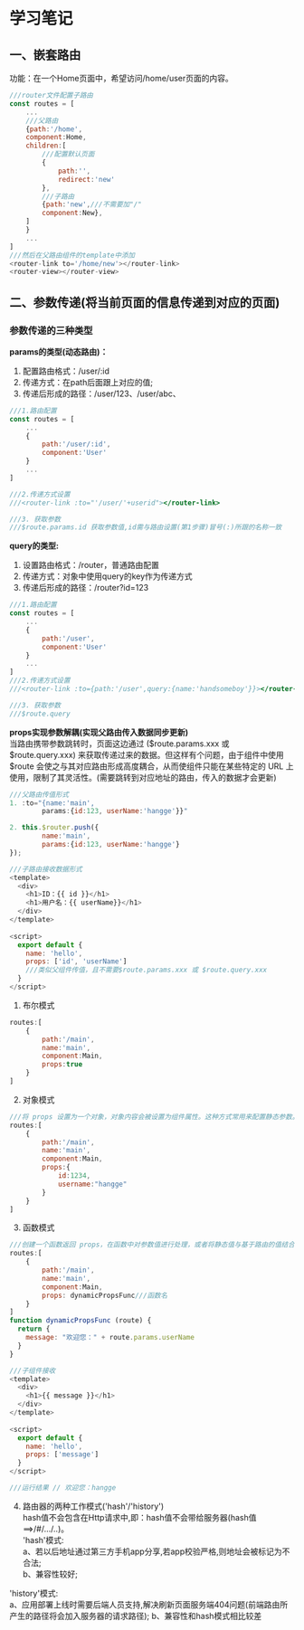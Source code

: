 # 学习笔记

## 一、嵌套路由
功能：在一个Home页面中，希望访问/home/user页面的内容。<br>
```javascript
///router文件配置子路由
const routes = [
    ...
    ///父路由
    {path:'/home',
    component:Home,
    children:[
        ///配置默认页面
        {
            path:'',
            redirect:'new'
        },
        ///子路由
        {path:'new',///不需要加"/"
        component:New},
    ]
    }
    ...
]
///然后在父路由组件的template中添加
<router-link to='/home/new'></router-link>
<router-view></router-view>
```

## 二、参数传递(将当前页面的信息传递到对应的页面)
### 参数传递的三种类型
**params的类型(动态路由)：**<br>
1. 配置路由格式：/user/:id
2. 传递方式：在path后面跟上对应的值;
3. 传递后形成的路径：/user/123、/user/abc、
```javascript
///1.路由配置
const routes = [
    ...
    {
        path:'/user/:id',
        component:'User'
    }
    ...
]

///2.传递方式设置
///<router-link :to="'/user/'+userid"></router-link>

///3. 获取参数
///$route.params.id 获取参数值,id需与路由设置(第1步骤)冒号(:)所跟的名称一致


```
**query的类型:**<br>
1. 设置路由格式：/router，普通路由配置
2. 传递方式：对象中使用query的key作为传递方式
3. 传递后形成的路径：/router?id=123
```javascript
///1.路由配置
const routes = [
    ...
    {
        path:'/user',
        component:'User'
    }
    ...
]
///2.传递方式设置
///<router-link :to={path:'/user',query:{name:'handsomeboy'}}></router-link>

///3. 获取参数
///$route.query
```

**props实现参数解耦(实现父路由传入数据同步更新)**<br>
当路由携带参数跳转时，页面这边通过 ($route.params.xxx 或 $route.query.xxx) 来获取传递过来的数据。但这样有个问题，由于组件中使用 $route 会使之与其对应路由形成高度耦合，从而使组件只能在某些特定的 URL 上使用，限制了其灵活性。(需要跳转到对应地址的路由，传入的数据才会更新)

```javascript
///父路由传值形式
1. :to="{name:'main',
        params:{id:123, userName:'hangge'}}"

2. this.$router.push({
        name:'main',
        params:{id:123, userName:'hangge'}
});

///子路由接收数据形式
<template>
  <div>
    <h1>ID：{{ id }}</h1>
    <h1>用户名：{{ userName}}</h1>
  </div>
</template>
 
<script>
  export default {
    name: 'hello',
    props: ['id', 'userName']
    ///类似父组件传值，且不需要$route.params.xxx 或 $route.query.xxx
  }
</script>


```

1. 布尔模式
```javascript
routes:[
    {
        path:'/main',
        name:'main',
        component:Main,
        props:true
    }
]

```
2. 对象模式
```javascript
///将 props 设置为一个对象，对象内容会被设置为组件属性。这种方式常用来配置静态参数。(类似默认值)
routes:[
    {
        path:'/main',
        name:'main',
        component:Main,
        props:{
            id:1234,
            username:"hangge"
        }
    }
]

```

3. 函数模式
```javascript
///创建一个函数返回 props，在函数中对参数值进行处理，或者将静态值与基于路由的值结合。
routes:[
    {
        path:'/main',
        name:'main',
        component:Main,
        props: dynamicPropsFunc///函数名
    }
]
function dynamicPropsFunc (route) {
  return {
    message: "欢迎您：" + route.params.userName
  }
}

///子组件接收
<template>
  <div>
    <h1>{{ message }}</h1>
  </div>
</template>
 
<script>
  export default {
    name: 'hello',
    props: ['message']
  }
</script>

///运行结果 // 欢迎您：hangge
```

4. 路由器的两种工作模式('hash'/'history')<br>
hash值不会包含在Http请求中,即：hash值不会带给服务器(hash值==>/#/.../..)。<br>
'hash'模式:<br>
  a、若以后地址通过第三方手机app分享,若app校验严格,则地址会被标记为不合法;<br>
  b、兼容性较好;<br>

'history'模式:<br>
  a、应用部署上线时需要后端人员支持,解决刷新页面服务端404问题(前端路由所产生的路径将会加入服务器的请求路径);
  b、兼容性和hash模式相比较差



